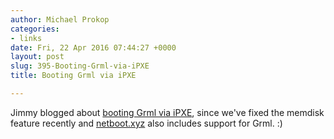 ```yaml
---
author: Michael Prokop
categories:
- links
date: Fri, 22 Apr 2016 07:44:27 +0000
layout: post
slug: 395-Booting-Grml-via-iPXE
title: Booting Grml via iPXE

---
```

Jimmy blogged about [booting Grml via iPXE](http://www.jimmy.co.at/weblog/2016/04/22/booting-grml-via-ipxe/), since we've fixed the memdisk feature recently and [netboot.xyz](http://netboot.xyz/) also includes support for Grml. :)